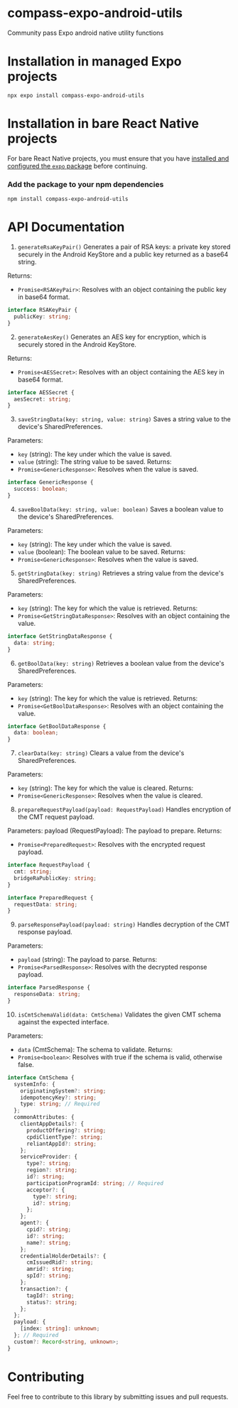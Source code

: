 # compass-expo-android-utils

Community pass Expo android native utility functions

# Installation in managed Expo projects

```
npx expo install compass-expo-android-utils
```

# Installation in bare React Native projects

For bare React Native projects, you must ensure that you have [installed and configured the `expo` package](https://docs.expo.dev/bare/installing-expo-modules/) before continuing.

### Add the package to your npm dependencies

```
npm install compass-expo-android-utils
```

# API Documentation

1. `generateRsaKeyPair()`
   Generates a pair of RSA keys: a private key stored securely in the Android KeyStore and a public key returned as a base64 string.

Returns:

- `Promise<RSAKeyPair>`: Resolves with an object containing the public key in base64 format.

```ts
interface RSAKeyPair {
  publicKey: string;
}
```

2. `generateAesKey()`
   Generates an AES key for encryption, which is securely stored in the Android KeyStore.

Returns:

- `Promise<AESSecret>`: Resolves with an object containing the AES key in base64 format.

```ts
interface AESSecret {
  aesSecret: string;
}
```

3. `saveStringData(key: string, value: string)`
   Saves a string value to the device's SharedPreferences.

Parameters:

- `key` (string): The key under which the value is saved.
- `value` (string): The string value to be saved.
  Returns:
- `Promise<GenericResponse>`: Resolves when the value is saved.

```ts
interface GenericResponse {
  success: boolean;
}
```

4. `saveBoolData(key: string, value: boolean)`
   Saves a boolean value to the device's SharedPreferences.

Parameters:

- `key` (string): The key under which the value is saved.
- `value` (boolean): The boolean value to be saved.
  Returns:
- `Promise<GenericResponse>`: Resolves when the value is saved.

5. `getStringData(key: string)`
   Retrieves a string value from the device's SharedPreferences.

Parameters:

- `key` (string): The key for which the value is retrieved.
  Returns:
- `Promise<GetStringDataResponse>`: Resolves with an object containing the value.

```ts
interface GetStringDataResponse {
  data: string;
}
```

6. `getBoolData(key: string)`
   Retrieves a boolean value from the device's SharedPreferences.

Parameters:

- `key` (string): The key for which the value is retrieved.
  Returns:
- `Promise<GetBoolDataResponse>`: Resolves with an object containing the value.

```ts
interface GetBoolDataResponse {
  data: boolean;
}
```

7. `clearData(key: string)`
   Clears a value from the device's SharedPreferences.

Parameters:

- `key` (string): The key for which the value is cleared.
  Returns:
- `Promise<GenericResponse>`: Resolves when the value is cleared.

8. `prepareRequestPayload(payload: RequestPayload)`
   Handles encryption of the CMT request payload.

Parameters:
payload (RequestPayload): The payload to prepare.
Returns:

- `Promise<PreparedRequest>`: Resolves with the encrypted request payload.

```ts
interface RequestPayload {
  cmt: string;
  bridgeRaPublicKey: string;
}

interface PreparedRequest {
  requestData: string;
}
```

9. `parseResponsePayload(payload: string)`
   Handles decryption of the CMT response payload.

Parameters:

- `payload` (string): The payload to parse.
  Returns:
- `Promise<ParsedResponse>`: Resolves with the decrypted response payload.

```ts
interface ParsedResponse {
  responseData: string;
}
```

10. `isCmtSchemaValid(data: CmtSchema)`
    Validates the given CMT schema against the expected interface.

Parameters:

- `data` (CmtSchema): The schema to validate.
  Returns:
- `Promise<boolean>`: Resolves with true if the schema is valid, otherwise false.

```ts
interface CmtSchema {
  systemInfo: {
    originatingSystem?: string;
    idempotencyKey?: string;
    type: string; // Required
  };
  commonAttributes: {
    clientAppDetails?: {
      productOffering?: string;
      cpdiClientType?: string;
      reliantAppId?: string;
    };
    serviceProvider: {
      type?: string;
      region?: string;
      id?: string;
      participationProgramId: string; // Required
      acceptor?: {
        type?: string;
        id?: string;
      };
    };
    agent?: {
      cpid?: string;
      id?: string;
      name?: string;
    };
    credentialHolderDetails?: {
      cmIssuedRid?: string;
      amrid?: string;
      spId?: string;
    };
    transaction?: {
      tagId?: string;
      status?: string;
    };
  };
  payload: {
    [index: string]: unknown;
  }; // Required
  custom?: Record<string, unknown>;
}
```

# Contributing

Feel free to contribute to this library by submitting issues and pull requests.
